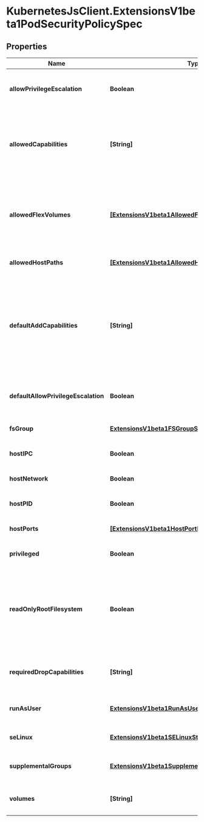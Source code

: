 # KubernetesJsClient.ExtensionsV1beta1PodSecurityPolicySpec

## Properties
Name | Type | Description | Notes
------------ | ------------- | ------------- | -------------
**allowPrivilegeEscalation** | **Boolean** | AllowPrivilegeEscalation determines if a pod can request to allow privilege escalation. If unspecified, defaults to true. | [optional] 
**allowedCapabilities** | **[String]** | AllowedCapabilities is a list of capabilities that can be requested to add to the container. Capabilities in this field may be added at the pod author&#39;s discretion. You must not list a capability in both AllowedCapabilities and RequiredDropCapabilities. | [optional] 
**allowedFlexVolumes** | [**[ExtensionsV1beta1AllowedFlexVolume]**](ExtensionsV1beta1AllowedFlexVolume.md) | AllowedFlexVolumes is a whitelist of allowed Flexvolumes.  Empty or nil indicates that all Flexvolumes may be used.  This parameter is effective only when the usage of the Flexvolumes is allowed in the \&quot;Volumes\&quot; field. | [optional] 
**allowedHostPaths** | [**[ExtensionsV1beta1AllowedHostPath]**](ExtensionsV1beta1AllowedHostPath.md) | is a white list of allowed host paths. Empty indicates that all host paths may be used. | [optional] 
**defaultAddCapabilities** | **[String]** | DefaultAddCapabilities is the default set of capabilities that will be added to the container unless the pod spec specifically drops the capability.  You may not list a capability in both DefaultAddCapabilities and RequiredDropCapabilities. Capabilities added here are implicitly allowed, and need not be included in the AllowedCapabilities list. | [optional] 
**defaultAllowPrivilegeEscalation** | **Boolean** | DefaultAllowPrivilegeEscalation controls the default setting for whether a process can gain more privileges than its parent process. | [optional] 
**fsGroup** | [**ExtensionsV1beta1FSGroupStrategyOptions**](ExtensionsV1beta1FSGroupStrategyOptions.md) | FSGroup is the strategy that will dictate what fs group is used by the SecurityContext. | 
**hostIPC** | **Boolean** | hostIPC determines if the policy allows the use of HostIPC in the pod spec. | [optional] 
**hostNetwork** | **Boolean** | hostNetwork determines if the policy allows the use of HostNetwork in the pod spec. | [optional] 
**hostPID** | **Boolean** | hostPID determines if the policy allows the use of HostPID in the pod spec. | [optional] 
**hostPorts** | [**[ExtensionsV1beta1HostPortRange]**](ExtensionsV1beta1HostPortRange.md) | hostPorts determines which host port ranges are allowed to be exposed. | [optional] 
**privileged** | **Boolean** | privileged determines if a pod can request to be run as privileged. | [optional] 
**readOnlyRootFilesystem** | **Boolean** | ReadOnlyRootFilesystem when set to true will force containers to run with a read only root file system.  If the container specifically requests to run with a non-read only root file system the PSP should deny the pod. If set to false the container may run with a read only root file system if it wishes but it will not be forced to. | [optional] 
**requiredDropCapabilities** | **[String]** | RequiredDropCapabilities are the capabilities that will be dropped from the container.  These are required to be dropped and cannot be added. | [optional] 
**runAsUser** | [**ExtensionsV1beta1RunAsUserStrategyOptions**](ExtensionsV1beta1RunAsUserStrategyOptions.md) | runAsUser is the strategy that will dictate the allowable RunAsUser values that may be set. | 
**seLinux** | [**ExtensionsV1beta1SELinuxStrategyOptions**](ExtensionsV1beta1SELinuxStrategyOptions.md) | seLinux is the strategy that will dictate the allowable labels that may be set. | 
**supplementalGroups** | [**ExtensionsV1beta1SupplementalGroupsStrategyOptions**](ExtensionsV1beta1SupplementalGroupsStrategyOptions.md) | SupplementalGroups is the strategy that will dictate what supplemental groups are used by the SecurityContext. | 
**volumes** | **[String]** | volumes is a white list of allowed volume plugins.  Empty indicates that all plugins may be used. | [optional] 


